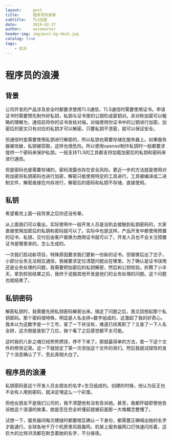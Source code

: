 ```yaml
---
layout:     post
title:      程序员的浪漫
subtitle:   TLS加密
date:       2019-02-27
author:     axiomaster
header-img: img/post-bg-desk.jpg
catalog: true
tags:
    - 扯淡
---
```


# 程序员的浪漫

## 背景
公司开发的产品涉及安全时都要求使用TLS通信，TLS通信时需要使用证书。申请证书时需要预先制作好私钥，私钥与证书里的公钥形成密钥对。非对称加密可以粗略的理解为，通信前将你的证书发给对端，对端使用你证书中的公钥进行加密。加密后的密文只有对应的私钥才可以解密。只要私钥不泄密，就可以保证安全。

但通信时是需要使用私钥进行解密的，所以私钥也需要存储在服务器上。如果服务器被攻破，私钥被窃取，这样也很危险。所以使用openssl制作私钥时一般都要求提供一个密码来保护私钥。一般支持TLS的工具都支持加载加密后的私钥和密码来进行通信。

但是密码也是需要存储的，密码泄露也存在安全风险。更近一步的方法就是使用对称加密将私钥密码也进行加密，解密只能使用特定的工具进行。工具被编译成二进制文件，解密直接在内存进行，解密后的密码和私钥不存储，直接使用。

## 私钥
希望看完上面一段背景之后你还没有晕。

从上面我们可以看出，实际使用中一般开发人员是没机会接触到私钥密码的，大家直接使用加密后的私钥和密码就可以了。实际中也是这样。产品开发中都使用预置的证书、私钥，交付后由客户替换为商用证书就可以了。开发人员也不会关注预置证书是哪里来的，怎么生成的。

一次我们启动新项目，特殊原因要求我们更新一份新的证书。但替换后出了岔子，小部分业务无法相互通信，我被要求定位清楚问题出在哪里。为了确认是证书误用还是业务处理的问题，我需要把加密后的私钥解密，然后和公钥校验。折腾了小半天，拿到校验结果之后，我终于说服其他开发是他们的业务处理的问题。这个问题也就结束了。

## 私钥密码
解密私钥时，我需要先把私钥密码解密出来。搞定了问题之后，我又回想起那个私钥密码。那个密码很特殊，明显是人名全拼+数字组成的，这激起了我的好奇心。我本以为这数字是一个工号，查了一下并没有，难道已经离职了？又查了一下人名全拼，这次倒是查到了几位，挨个看了之后感觉都不太可能。

这时我的八卦之魂已经熊熊燃烧，停不下来了。那就最简单的方法，查一下这个文件的修改记录。这一下就锁定了第一次添加这个文件的哥们。然后我就试探性的发了个消息确认了下，至此真相大白了。

## 程序员的浪漫
私钥密码是这个开发人员女朋友的名字+生日组成的。创建的时候，他认为反正也不会有人用到密码，就决定埋这么一个彩蛋。

但他女朋友不是我们公司的，我不清楚他有没有告诉她。甚至，我都怀疑即使他告诉她这个浪漫的故事，她是否在完全听懂前就被前面那一大堆概念整懵了。

试想一下，服务器间每次建链时都要相互确认一下身份，都需要正确喊出她的名字才能通行。全球各地千万个机房里风扇轰鸣，机架上服务器网口灯快速闪烁着，这巨大的比特洪流都在默念着她的名字，不分昼夜。
